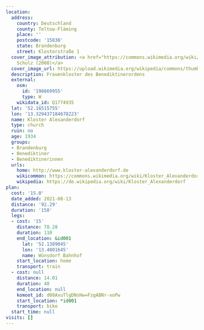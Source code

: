 ```yaml
---
location:
  address:
    country: Deutschland
    county: Teltow-Fläming
    place: ''
    postcode: '15838'
    state: Brandenburg
    street: Klosterstraße 1
  cover_image_attribution: <a href="https://commons.wikimedia.org/wiki/File:Kloster3_Alexanderdorf.JPG">Lienhard
    Schulz (2008)</a>
  cover_image_url: https://upload.wikimedia.org/wikipedia/commons/thumb/b/b1/Kloster3_Alexanderdorf.JPG/600px-a.jpg
  description: Frauenkloster des Benediktinerordens
  external:
    osm:
      id: '198669955'
      type: W
    wikidata_id: Q1774935
  lat: '52.16515755'
  lon: '13.329437184678223'
  name: Kloster Alexanderdorf
  type: church
  ruin: no
  age: 1934
  groups:
  - Brandenburg
  - Benediktiner
  - Benediktinerinnen
  urls:
    home: http://www.kloster-alexanderdorf.de
    wikicommon: https://commons.wikimedia.org/wiki/Kloster_Alexanderdorf
    wikipedia: https://de.wikipedia.org/wiki/Kloster_Alexanderdorf
plan:
  cost: '15.0'
  date_added: 2021-08-13
  distance: '92.29'
  duration: '158'
  legs:
  - cost: '15'
    distance: 78.28
    duration: 110
    end_location: &id001
      lat: '52.1389045'
      lon: '13.4801645'
      name: Wünsdorf Bahnhof
    start_location: home
    transport: train
  - cost: null
    distance: 14.01
    duration: 48
    end_location: null
    komoot_id: d08AxuTlgDNsHw=FzgABNr-xoPw
    start_location: *id001
    transport: bike
  start_time: null
visits: []
---
```

